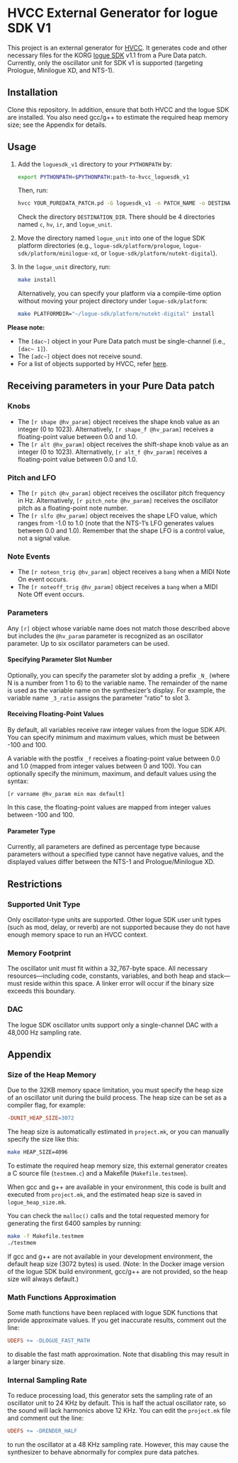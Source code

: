 # HVCC External Generator for logue SDK V1

This project is an external generator for [HVCC](https://github.com/Wasted-Audio/hvcc). It generates code and other necessary files for the KORG [logue SDK](https://github.com/korginc/logue-sdk) v1.1 from a Pure Data patch. Currently, only the oscillator unit for SDK v1 is supported (targeting Prologue, Minilogue XD, and NTS-1).

## Installation

Clone this repository. In addition, ensure that both HVCC and the logue SDK are installed. You also need gcc/g++ to estimate the required heap memory size; see the Appendix for details.

## Usage

1. Add the `loguesdk_v1` directory to your `PYTHONPATH` by:

   ```bash
   export PYTHONPATH=$PYTHONPATH:path-to-hvcc_loguesdk_v1
   ```

   Then, run:

   ```bash
   hvcc YOUR_PUREDATA_PATCH.pd -G loguesdk_v1 -n PATCH_NAME -o DESTINATION_DIR
   ```

   Check the directory `DESTINATION_DIR`. There should be 4 directories named `c`, `hv`, `ir`, and `logue_unit`.

2. Move the directory named `logue_unit` into one of the logue SDK platform directories (e.g., `logue-sdk/platform/prologue`, `logue-sdk/platform/minilogue-xd`, or `logue-sdk/platform/nutekt-digital`).

3. In the `logue_unit` directory, run:

   ```bash
   make install
   ```

   Alternatively, you can specify your platform via a compile-time option without moving your project directory under `logue-sdk/platform`:

   ```bash
   make PLATFORMDIR="~/logue-sdk/platform/nutekt-digital" install
   ```

**Please note:**

- The `[dac~]` object in your Pure Data patch must be single-channel (i.e., `[dac~ 1]`).
- The `[adc~]` object does not receive sound.
- For a list of objects supported by HVCC, refer [here](https://github.com/Wasted-Audio/hvcc/blob/develop/docs/09.supported_vanilla_objects.md).

## Receiving parameters in your Pure Data patch

### Knobs

- The `[r shape @hv_param]` object receives the shape knob value as an integer (0 to 1023). Alternatively, `[r shape_f @hv_param]` receives a floating-point value between 0.0 and 1.0.
- The `[r alt @hv_param]` object receives the shift-shape knob value as an integer (0 to 1023). Alternatively, `[r alt_f @hv_param]` receives a floating-point value between 0.0 and 1.0.

### Pitch and LFO

- The `[r pitch @hv_param]` object receives the oscillator pitch frequency in Hz. Alternatively, `[r pitch_note @hv_param]` receives the oscillator pitch as a floating-point note number.
- The `[r slfo @hv_param]` object receives the shape LFO value, which ranges from -1.0 to 1.0 (note that the NTS-1’s LFO generates values between 0.0 and 1.0). Remember that the shape LFO is a control value, not a signal value.

### Note Events

- The `[r noteon_trig @hv_param]` object receives a `bang` when a MIDI Note On event occurs.
- The `[r noteoff_trig @hv_param]` object receives a `bang` when a MIDI Note Off event occurs.

### Parameters

Any `[r]` object whose variable name does not match those described above but includes the `@hv_param` parameter is recognized as an oscillator parameter. Up to six oscillator parameters can be used.

#### Specifying Parameter Slot Number

Optionally, you can specify the parameter slot by adding a prefix `_N_` (where N is a number from 1 to 6) to the variable name. The remainder of the name is used as the variable name on the synthesizer’s display. For example, the variable name `_3_ratio` assigns the parameter "ratio" to slot 3.

#### Receiving Floating-Point Values

By default, all variables receive raw integer values from the logue SDK API. You can specify minimum and maximum values, which must be between -100 and 100.

A variable with the postfix `_f` receives a floating-point value between 0.0 and 1.0 (mapped from integer values between 0 and 100). You can optionally specify the minimum, maximum, and default values using the syntax:

```
[r varname @hv_param min max default]
```

In this case, the floating-point values are mapped from integer values between -100 and 100.

#### Parameter Type

Currently, all parameters are defined as percentage type because parameters without a specified type cannot have negative values, and the displayed values differ between the NTS-1 and Prologue/Minilogue XD.

## Restrictions

### Supported Unit Type

Only oscillator-type units are supported. Other logue SDK user unit types (such as mod, delay, or reverb) are not supported because they do not have enough memory space to run an HVCC context.

### Memory Footprint

The oscillator unit must fit within a 32,767-byte space. All necessary resources—including code, constants, variables, and both heap and stack—must reside within this space. A linker error will occur if the binary size exceeds this boundary.

### DAC

The logue SDK oscillator units support only a single-channel DAC with a 48,000 Hz sampling rate.

## Appendix

### Size of the Heap Memory

Due to the 32KB memory space limitation, you must specify the heap size of an oscillator unit during the build process. The heap size can be set as a compiler flag, for example:

```makefile
-DUNIT_HEAP_SIZE=3072
```

The heap size is automatically estimated in `project.mk`, or you can manually specify the size like this:

```bash
make HEAP_SIZE=4096
```

To estimate the required heap memory size, this external generator creates a C source file (`testmem.c`) and a Makefile (`Makefile.testmem`). 

When gcc and g++ are available in your environment, this code is built and executed from `project.mk`, and the estimated heap size is saved in `logue_heap_size.mk`.

You can check the `malloc()` calls and the total requested memory for generating the first 6400 samples by running:

```bash
make -f Makefile.testmem
./testmem
```

If gcc and g++ are not available in your development environment, the default heap size (3072 bytes) is used. (Note: In the Docker image version of the logue SDK build environment, gcc/g++ are not provided, so the heap size will always default.)

### Math Functions Approximation

Some math functions have been replaced with logue SDK functions that provide approximate values. If you get inaccurate results, comment out the line:

```makefile
UDEFS += -DLOGUE_FAST_MATH
```

to disable the fast math approximation. Note that disabling this may result in a larger binary size.

### Internal Sampling Rate

To reduce processing load, this generator sets the sampling rate of an oscillator unit to 24 KHz by default. This is half the actual oscillator rate, so the sound will lack harmonics above 12 KHz. You can edit the `project.mk` file and comment out the line:

```makefile
UDEFS += -DRENDER_HALF
```

to run the oscillator at a 48 KHz sampling rate. However, this may cause the synthesizer to behave abnormally for complex pure data patches.
